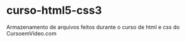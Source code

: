# curso-html5-css3
Armazenamento de arquivos feitos durante o curso de html e css do CursoemVideo.com
